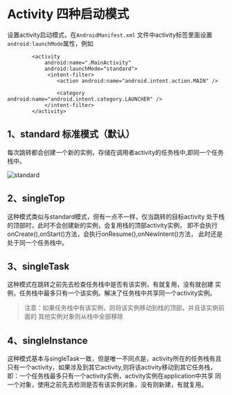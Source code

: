 
Activity 四种启动模式
===============
设置activity启动模式，在`AndroidManifest.xml`
文件中activity标签里面设置`android:launchMode`属性，例如
```
        <activity
            android:name=".MainActivity"
            android:launchMode="standard">
             <intent-filter>
                <action android:name="android.intent.action.MAIN" />

                <category android:name="android.intent.category.LAUNCHER" />
            </intent-filter>
        </activity>

```
## 1、standard 标准模式（默认）
 每次跳转都会创建一个新的实例，存储在调用者activity的任务栈中,即同一个任务栈中。
 
 ![standard](ActivityLaunchMode/standard.PNG )

## 2、singleTop
 这种模式类似与standard模式，但有一点不一样，仅当跳转的目标activity
 处于栈的顶部时，此时不会创建新的实例，会复用栈的顶部activity实例，
 即不会执行onCreate(),onStart()方法，会执行onResume(),onNewIntent()方法，
 此时还是处于同一个任务栈中。

## 3、singleTask
 这种模式在跳转之前先去检查任务栈中是否有该实例，有就复用，没有就创建
 实例，任务栈中最多只有一个该实例。解决了任务栈中共享同一个activity实例。

 > 注意：如果任务栈中有该实例，则将该实例移动到栈的顶部，并且该实例前面的
 其他实例对象则从栈中全部移除

## 4、singleInstance
这种模式基本与singleTask一致，但是唯一不同点是，activity所在的任务栈有且
只有一个activity，如果涉及到其它activity,则将该activity移动到其它任务栈，
即：一个任务栈最多只有一个activity实例，activity实例在application中共享
同一个对象，使用之前先去检测是否有该实例对象，没有则新建，有就复用。

